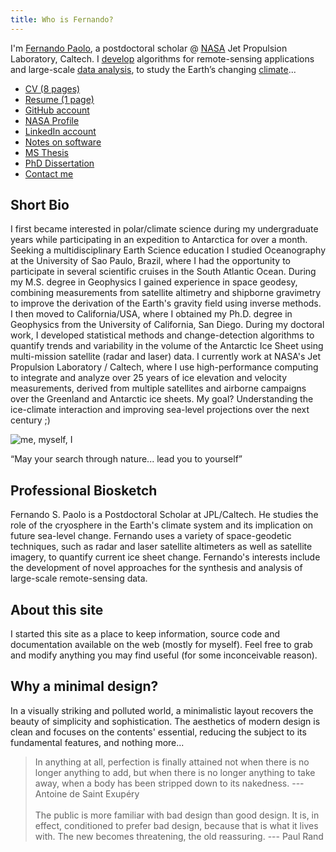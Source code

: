 ```yaml
---
title: Who is Fernando?
---
```


I'm [Fernando Paolo](https://science.jpl.nasa.gov/people/Serrano%20Paolo/), a postdoctoral scholar @ [NASA](https://www.jpl.nasa.gov/) Jet Propulsion Laboratory, Caltech. I [develop](https://github.com/fspaolo) algorithms for remote-sensing applications and large-scale [data analysis](https://www.sdsc.edu/News%20Items/PR20150420_antarctic_ice.html), to study the Earth’s changing [climate](http://science.sciencemag.org/content/early/2015/03/25/science.aaa0940)...


- [CV (8 pages)](https://www.dropbox.com/s/in7nxestumaripg/Paolo-CV.pdf?dl=0)  
- [Resume (1 page)](https://www.dropbox.com/s/30ksqn2sks04u0s/Paolo-Resume.pdf?dl=0)  
- [GitHub account](https://github.com/fspaolo/)  
- [NASA Profile](https://science.jpl.nasa.gov/people/Serrano%20Paolo)  
- [LinkedIn account](//linkedin.com/in/fspaolo)  
- [Notes on software](https://gist.github.com/fspaolo/)  
- [MS Thesis](http://fspaolo.net/work/ms/)
- [PhD Dissertation](http://fspaolo.net/work/phd/)
- [Contact me](mailto:fspaolo@gmail.com)    


## Short Bio

I first became interested in polar/climate science during my undergraduate years while participating in an expedition to Antarctica for over a month. Seeking a multidisciplinary Earth Science education I studied Oceanography at the University of Sao Paulo, Brazil, where I had the opportunity to participate in several scientific cruises in the South Atlantic Ocean. During my M.S. degree in Geophysics I gained experience in space geodesy, combining measurements from satellite altimetry and shipborne gravimetry to improve the derivation of the Earth's gravity field using inverse methods. I then moved to California/USA, where I obtained my Ph.D. degree in Geophysics from the University of California, San Diego. During my doctoral work, I developed statistical methods and change-detection algorithms to quantify trends and variability in the volume of the Antarctic Ice Sheet using multi-mission satellite (radar and laser) data. I currently work at NASA's Jet Propulsion Laboratory / Caltech, where I use high-performance computing to integrate and analyze over 25 years of ice elevation and velocity measurements, derived from multiple satellites and airborne campaigns over the Greenland and Antarctic ice sheets. My goal? Understanding the ice-climate interaction and improving sea-level projections over the next century ;)

![me, myself, I](/img/me_in_san_bernardino2.png)  

“May your search through nature... lead you to yourself”


## Professional Biosketch

Fernando S. Paolo is a Postdoctoral Scholar at JPL/Caltech. He studies the role of the cryosphere in the Earth's climate system and its implication on future sea-level change. Fernando uses a variety of space-geodetic techniques, such as radar and laser satellite altimeters as well as satellite imagery, to quantify current ice sheet change. Fernando's interests include the development of novel approaches for the synthesis and analysis of large-scale remote-sensing data.


## About this site

I started this site as a place to keep information, source code and documentation available on the web (mostly for myself). Feel free to grab and modify anything you may find useful (for some inconceivable reason).


## Why a minimal design?

In a visually striking and polluted world, a minimalistic layout recovers the beauty of simplicity and sophistication. The aesthetics of modern design is clean and focuses on the contents' essential, reducing the subject to its fundamental features, and nothing more...

> In anything at all, perfection is finally attained not when there is no longer anything to add, but when there is no longer anything to take away, when a body has been stripped down to its nakedness. --- Antoine de Saint Exupéry  
> &nbsp;  
> The public is more familiar with bad design than good design. It is, in effect, conditioned to prefer bad design, because that is what it lives with. The new becomes threatening, the old reassuring.  --- Paul Rand


